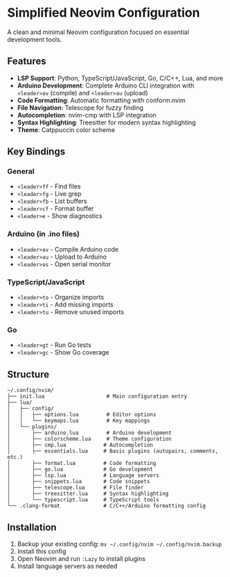 # Simplified Neovim Configuration

A clean and minimal Neovim configuration focused on essential development tools.

## Features

- **LSP Support**: Python, TypeScript/JavaScript, Go, C/C++, Lua, and more
- **Arduino Development**: Complete Arduino CLI integration with `<leader>av` (compile) and `<leader>au` (upload)
- **Code Formatting**: Automatic formatting with conform.nvim
- **File Navigation**: Telescope for fuzzy finding
- **Autocompletion**: nvim-cmp with LSP integration
- **Syntax Highlighting**: Treesitter for modern syntax highlighting
- **Theme**: Catppuccin color scheme

## Key Bindings

### General

- `<leader>ff` - Find files
- `<leader>fg` - Live grep
- `<leader>fb` - List buffers
- `<leader>cf` - Format buffer
- `<leader>e` - Show diagnostics

### Arduino (in .ino files)

- `<leader>av` - Compile Arduino code
- `<leader>au` - Upload to Arduino
- `<leader>as` - Open serial monitor

### TypeScript/JavaScript

- `<leader>to` - Organize imports
- `<leader>ti` - Add missing imports
- `<leader>tu` - Remove unused imports

### Go

- `<leader>gt` - Run Go tests
- `<leader>gc` - Show Go coverage

## Structure

```
~/.config/nvim/
├── init.lua                    # Main configuration entry
├── lua/
│   ├── config/
│   │   ├── options.lua         # Editor options
│   │   └── keymaps.lua         # Key mappings
│   └── plugins/
│       ├── arduino.lua         # Arduino development
│       ├── colorscheme.lua     # Theme configuration
│       ├── cmp.lua            # Autocompletion
│       ├── essentials.lua     # Basic plugins (autopairs, comments, etc.)
│       ├── format.lua         # Code formatting
│       ├── go.lua             # Go development
│       ├── lsp.lua            # Language servers
│       ├── snippets.lua       # Code snippets
│       ├── telescope.lua      # File finder
│       ├── treesitter.lua     # Syntax highlighting
│       └── typescript.lua     # TypeScript tools
└── .clang-format              # C/C++/Arduino formatting config
```

## Installation

1. Backup your existing config: `mv ~/.config/nvim ~/.config/nvim.backup`
2. Install this config
3. Open Neovim and run `:Lazy` to install plugins
4. Install language servers as needed
